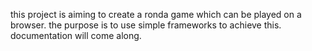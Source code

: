 this project is aiming to create a ronda game which can be played on a browser. the purpose is to use simple frameworks to achieve this. documentation will come along.
